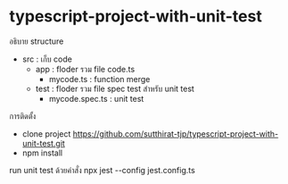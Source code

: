 # typescript-project-with-unit-test

อธิบาย structure
- src : เก็บ code
  - app : floder รวม file code.ts
    - mycode.ts : function merge
  - test : floder รวม file spec test สำหรับ unit test
    - mycode.spec.ts : unit test

การติดตั้ง
- clone project https://github.com/sutthirat-tjp/typescript-project-with-unit-test.git
- npm install

run unit test ด้วยคำสั่ง
npx jest --config jest.config.ts
